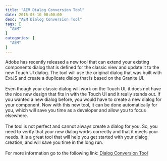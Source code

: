 ```yaml
---
title: "AEM Dialog Conversion Tool"
date: 2015-03-10 00:00:00
desc: "AEM Dialog Conversion Tool"
tags: [
  "AEM"
]
categories: [
  "AEM"
]
---
```


Adobe has recently released a new tool that can extend your existing components dialog that is defined for the classic view and update it to the new Touch UI dialog. The tool will use the original dialog that was built with ExtJS and create a duplicate dialog that is based on the Granite UI.<br />
<br />
Even though your classic dialog will work on the Touch UI, it does not have the nice new design that fits in with the Touch UI and it really stands out. If you wanted a new dialog before, you would have to create a new dialog for your component. Now with this new tool, it can be done automatically for you, which will save you time as a developer and allow you to focus elsewhere.<br />
<br />
The tool is not perfect and cannot always create a dialog for you. So, you need to verify that your new dialog works correctly and that it meets your needs. It is a great tool that will help you get started with your dialog creation, and will save you time in the long run.<br />
<br />
For more information go to the following link:<span style="color: blue;">&nbsp;<a href="http://docs.adobe.com/docs/en/aem/6-0/develop/dev-tools/dialog-conversion.html" target="_blank">Dialog Conversion Tool</a></span>